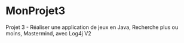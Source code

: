 # MonProjet3
Projet 3 - Réaliser une application de jeux en Java, Recherche plus ou moins, Mastermind, avec Log4j V2
